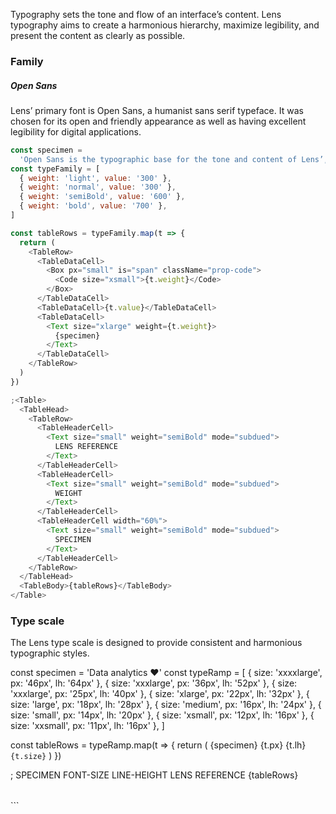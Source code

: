 <div class="component-desc"><p>Typography sets the tone and flow of an interface’s content. Lens typography aims to create a harmonious hierarchy, maximize legibility, and present the content as clearly as possible.</p></div>

<div class="doc-section-divider"></div>

### Family

##### Open Sans

Lens’ primary font is Open Sans, a humanist sans serif typeface. It was chosen for its open and friendly appearance as well as having excellent legibility for digital applications.

```js noeditor
const specimen =
  'Open Sans is the typographic base for the tone and content of Lens’, Lookers design system'
const typeFamily = [
  { weight: 'light', value: '300' },
  { weight: 'normal', value: '300' },
  { weight: 'semiBold', value: '600' },
  { weight: 'bold', value: '700' },
]

const tableRows = typeFamily.map(t => {
  return (
    <TableRow>
      <TableDataCell>
        <Box px="small" is="span" className="prop-code">
          <Code size="xsmall">{t.weight}</Code>
        </Box>
      </TableDataCell>
      <TableDataCell>{t.value}</TableDataCell>
      <TableDataCell>
        <Text size="xlarge" weight={t.weight}>
          {specimen}
        </Text>
      </TableDataCell>
    </TableRow>
  )
})

;<Table>
  <TableHead>
    <TableRow>
      <TableHeaderCell>
        <Text size="small" weight="semiBold" mode="subdued">
          LENS REFERENCE
        </Text>
      </TableHeaderCell>
      <TableHeaderCell>
        <Text size="small" weight="semiBold" mode="subdued">
          WEIGHT
        </Text>
      </TableHeaderCell>
      <TableHeaderCell width="60%">
        <Text size="small" weight="semiBold" mode="subdued">
          SPECIMEN
        </Text>
      </TableHeaderCell>
    </TableRow>
  </TableHead>
  <TableBody>{tableRows}</TableBody>
</Table>
```

<div class="doc-section-divider"></div>

### Type scale

The Lens type scale is designed to provide consistent and harmonious typographic styles.

const specimen = 'Data analytics ❤️'
const typeRamp = [
  { size: 'xxxxlarge', px: '46px', lh: '64px' },
  { size: 'xxxlarge', px: '36px', lh: '52px' },
  { size: 'xxxlarge', px: '25px', lh: '40px' },
  { size: 'xlarge', px: '22px', lh: '32px' },
  { size: 'large', px: '18px', lh: '28px' },
  { size: 'medium', px: '16px', lh: '24px' },
  { size: 'small', px: '14px', lh: '20px' },
  { size: 'xsmall', px: '12px', lh: '16px' },
  { size: 'xxsmall', px: '11px', lh: '16px' },
]

const tableRows = typeRamp.map(t => {
  return (
    <TableRow>
      <TableDataCell>
        <Text size={t.size}>{specimen}</Text>
      </TableDataCell>
      <TableDataCell>{t.px}</TableDataCell>
      <TableDataCell>{t.lh}</TableDataCell>
      <TableDataCell>
        <Box px="small" is="span" className="prop-code">
          <Code size="xsmall">{t.size}</Code>
        </Box>
      </TableDataCell>
    </TableRow>
  )
})

;<Table>
  <TableHead>
    <TableRow>
      <TableHeaderCell>
        <Text size="xsmall" weight="semiBold" element="span" mode="subdued">
          SPECIMEN
        </Text>
      </TableHeaderCell>
      <TableHeaderCell>
        <Text size="xsmall" weight="semiBold" element="span" mode="subdued">
          FONT-SIZE
        </Text>
      </TableHeaderCell>
      <TableHeaderCell>
        <Text size="xsmall" weight="semiBold" element="span" mode="subdued">
          LINE-HEIGHT
        </Text>
      </TableHeaderCell>
      <TableHeaderCell>
        <Text size="xsmall" weight="semiBold" element="span" mode="subdued">
          LENS REFERENCE
        </Text>
      </TableHeaderCell>
    </TableRow>
  </TableHead>
  <TableBody>{tableRows}</TableBody>
</Table>
```
